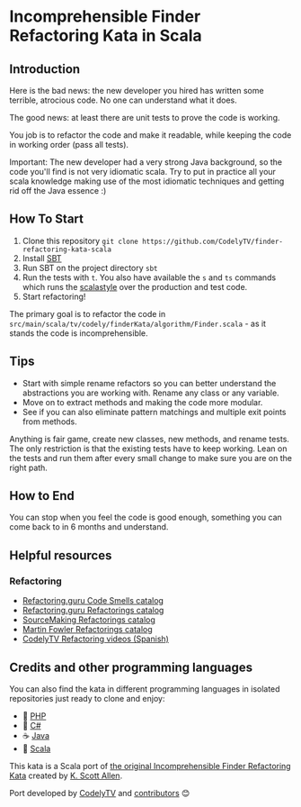 # Incomprehensible Finder Refactoring Kata in Scala
 
## Introduction 

Here is the bad news: the new developer you hired has written some terrible, atrocious code. 
No one can understand what it does. 

The good news: at least there are unit tests to prove the code is working. 

You job is to refactor the code and make it readable, while keeping the code in working order (pass all tests). 

Important: The new developer had a very strong Java background, so the code you'll find is not very idiomatic scala.
Try to put in practice all your scala knowledge making use of the most idiomatic techniques and getting rid off the Java essence :) 

## How To Start

1. Clone this repository `git clone https://github.com/CodelyTV/finder-refactoring-kata-scala`
2. Install [SBT](http://www.scala-sbt.org/)
3. Run SBT on the project directory `sbt`
4. Run the tests with `t`. You also have available the `s` and `ts` commands which runs the [scalastyle](http://www.scalastyle.org/) over the production and test code.
5. Start refactoring! 

The primary goal is to refactor the code in `src/main/scala/tv/codely/finderKata/algorithm/Finder.scala` - as it stands the code is incomprehensible. 

## Tips

* Start with simple rename refactors so you can better understand the abstractions you are working with. Rename any class or any variable. 
* Move on to extract methods and making the code more modular.
* See if you can also eliminate pattern matchings and multiple exit points from methods. 

Anything is fair game, create new classes, new methods, and rename tests. 
The only restriction is that the existing tests have to keep working. 
Lean on the tests and run them after every small change to make sure you are on the right path.

## How to End

You can stop when you feel the code is good enough, something you can come back to in 6 months and understand. 

## Helpful resources

### Refactoring

* [Refactoring.guru Code Smells catalog](https://refactoring.guru/smells/smells)
* [Refactoring.guru Refactorings catalog](https://refactoring.guru/catalog)
* [SourceMaking Refactorings catalog](https://sourcemaking.com/refactoring)
* [Martin Fowler Refactorings catalog](http://refactoring.com/catalog/)
* [CodelyTV Refactoring videos (Spanish)](http://codely.tv/tag/refactoring/)

## Credits and other programming languages

You can also find the kata in different programming languages in isolated repositories just ready to clone and enjoy:

* 🐘 [PHP](https://github.com/CodelyTV/finder-refactoring-kata-php)
* 🦈 [C#](https://github.com/CodelyTV/finder-refactoring-kata-csharp)
* ☕  [Java](https://github.com/DoDevJutsu/incomprehensible-finder-refactoring-java)
* 🧬 [Scala](https://github.com/CodelyTV/finder-refactoring-kata-scala)

This kata is a Scala port of [the original Incomprehensible Finder Refactoring Kata](https://github.com/OdeToCode/Katas/tree/master/Refactoring) created by [K. Scott Allen](https://github.com/OdeToCode).

Port developed by [CodelyTV](https://codely.tv/) and [contributors](../../graphs/contributors) 😊
